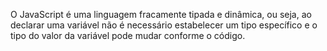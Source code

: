 O JavaScript é uma linguagem fracamente tipada e dinâmica, ou seja, ao declarar uma variável não é necessário estabelecer um tipo específico e o tipo do valor da variável pode mudar conforme o código.

<script>
    //Fortemente tipada
    let clima:string

    //Dinâmica
    let clima2 = true //boolean para string
    clima = ""

    console.log(typeof clima)

    //const não pode ser alterada
</script>
